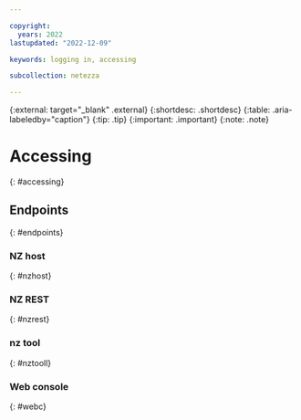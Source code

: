 ```yaml
---

copyright:
  years: 2022
lastupdated: "2022-12-09"

keywords: logging in, accessing

subcollection: netezza

---
```


{:external: target="_blank" .external}
{:shortdesc: .shortdesc}
{:table: .aria-labeledby="caption"}
{:tip: .tip}
{:important: .important}
{:note: .note}

# Accessing
{: #accessing}

## Endpoints
{: #endpoints}

### NZ host
{: #nzhost}

### NZ REST
{: #nzrest}

### nz tool
{: #nztooll}

### Web console
{: #webc}
